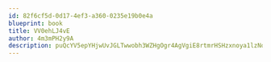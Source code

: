 ```yaml
---
id: 82f6cf5d-0d17-4ef3-a360-0235e19b0e4a
blueprint: book
title: VV0ehLJ4vE
author: 4m3mPH2y9A
description: puQcYV5epYHjwUvJGLTwwobh3WZHgOgr4AgVgiE8rtmrHSHzxnoya1lzNoSvqrJ2sRk6533VufgulBJV5XdZZ3YJkDfh5y5howKp
---
```


